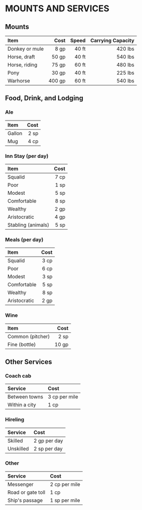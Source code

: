 # MOUNTS AND SERVICES 

## Mounts 
| Item | Cost | Speed | Carrying Capacity |
| :--- | ---: | ---: | ---: |
| Donkey or mule | 8 gp | 40 ft | 420 lbs |
| Horse, draft | 50 gp | 40 ft | 540 lbs |
| Horse, riding | 75 gp | 60 ft | 480 lbs |
| Pony | 30 gp | 40 ft | 225 lbs |
| Warhorse | 400 gp | 60 ft | 540 lbs |

## Food, Drink, and Lodging
### Ale
| Item | Cost |
| :--- | ---: |
| Gallon | 2 sp |
| Mug | 4 cp |

### Inn Stay (per day)
| Item | Cost |
| :--- | ---: |
| Squalid | 7 cp |
| Poor | 1 sp |
| Modest | 5 sp |
| Comfortable | 8 sp |
| Wealthy | 2 gp |
| Aristocratic | 4 gp |
| Stabling (animals) | 5 sp |

### Meals (per day)
| Item | Cost |
| :--- | ---: |
| Squalid | 3 cp |
| Poor | 6 cp |
| Modest | 3 sp |
| Comfortable | 5 sp |
| Wealthy | 8 sp |
| Aristocratic | 2 gp |

### Wine
| Item | Cost |
| :--- | ---: |
| Common (pitcher) | 2 sp |
| Fine (bottle) | 10 gp |

## Other Services
### Coach cab
| Service | Cost |
| :--- | :--- |
| Between towns | 3 cp per mile |
| Within a city | 1 cp |

### Hireling
| Service | Cost |
| :--- | :--- |
| Skilled | 2 gp per day |
| Unskilled | 2 sp per day |

### Other
| Service | Cost |
| :--- | :--- |
| Messenger | 2 cp per mile |
| Road or gate toll | 1 cp |
| Ship's passage | 1 sp per mile |
